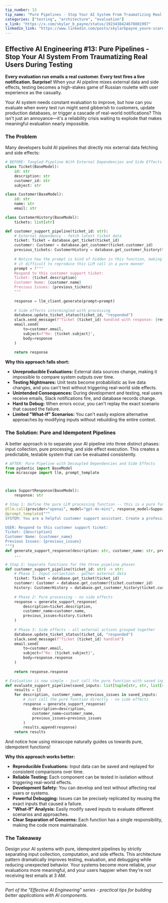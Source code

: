 ```yaml
---
tip_number: 13
tip_name: "Pure Pipelines - Stop Your AI System From Traumatizing Real Users During Testing"
categories: ["testing", "architecture", "evaluation"]
x_link: "https://x.com/skylar_b_payne/status/1923438424670801997"
linkedin_link: "https://www.linkedin.com/posts/skylarbpayne_youre-scared-to-test-your-ai-what-if-activity-7329204368811913218-P9gW?utm_source=share&utm_medium=member_desktop&rcm=ACoAABKpCf4BI_Yx2u7h66sgi5z1NF3aEYFHgps"
---
```


## Effective AI Engineering #13: Pure Pipelines - Stop Your AI System From Traumatizing Real Users During Testing

**Every evaluation run emails a real customer. Every test fires a live notification. Surprise!** When your AI pipeline mixes external data and side effects, testing becomes a high-stakes game of Russian roulette with user experience as the casualty.

Your AI system needs constant evaluation to improve, but how can you evaluate when every test run might send gibberish to customers, update production databases, or trigger a cascade of real-world notifications? This isn't just an annoyance—it's a reliability crisis waiting to explode that makes meaningful evaluation nearly impossible.

### The Problem

Many developers build AI pipelines that directly mix external data fetching and side effects:

```python
# BEFORE: Tangled Pipeline With External Dependencies and Side Effects
class Ticket(BaseModel):
    id: str
    description: str
    customer_id: str
    subject: str

class Customer(BaseModel):
    id: str
    name: str
    email: str

class CustomerHistory(BaseModel):
    tickets: list[str]

def customer_support_pipeline(ticket_id: str):
    # External dependency - fetch latest ticket data
    ticket: Ticket = database.get_ticket(ticket_id)
    customer: Customer = database.get_customer(ticket.customer_id)
    previous_tickets: CustomerHistory = database.get_customer_history(ticket.customer_id)
    
    # Notice how the prompt is kind of hidden in this function, making
    # it difficult to reproduce this LLM call in a pure manner
    prompt = f"""
    Respond to this customer support ticket:
    Ticket: {ticket.description}
    Customer Name: {customer.name}
    Previous Issues: {previous_tickets}
    """
    
    response = llm_client.generate(prompt=prompt)
    
    # Side effects intermingled with processing
    database.update_ticket_status(ticket_id, "responded")
    slack.send_message(f"Ticket {ticket_id} handled with response: {response[:100]}...")
    email.send(
        to=customer.email,
        subject=f"Re: {ticket.subject}",
        body=response
    )
    
    return response
```

**Why this approach falls short:**

- **Unreproducible Evaluations:** External data sources change, making it impossible to compare system outputs over time.
- **Testing Nightmares:** Unit tests become probabilistic as live data changes, and you can't test without triggering real-world side effects.
- **Unintended Consequences:** During development and testing, real users receive emails, Slack notifications fire, and database records change.
- **Hard to Debug:** When errors occur, you can't replay the exact scenario that caused the failure.
- **Limited "What-If" Scenarios:** You can't easily explore alternative approaches by modifying inputs without rebuilding the entire context.

### The Solution: Pure and Idempotent Pipelines

A better approach is to separate your AI pipeline into three distinct phases: input collection, pure processing, and side effect execution. This creates a predictable, testable system that can be evaluated consistently.

```python
# AFTER: Pure Pipeline with Decoupled Dependencies and Side Effects
from pydantic import BaseModel
from mirascope import llm, prompt_template



class SupportResponse(BaseModel):
    response: str

# Step 1: Define the pure LLM processing function -- this is a pure function we can run and evaluate without worry!
@llm.call(provider="openai", model="gpt-4o-mini", response_model=SupportResponse)
@prompt_template("""
SYSTEM: You are a helpful customer support assistant. Create a professional and helpful response.

USER: Respond to this customer support ticket:
Ticket: {description}
Customer Name: {customer_name}
Previous Issues: {previous_issues}
""")
def generate_support_response(description: str, customer_name: str, previous_issues: list[str]): 
    ...

# Step 2: Separate functions for the three pipeline phases
def customer_support_pipeline(ticket_id: str) -> str:
    # Phase 1: Input collection - gather external data
    ticket: Ticket = database.get_ticket(ticket_id)
    customer: Customer = database.get_customer(ticket.customer_id)
    history: CustomerHistory = database.get_customer_history(ticket.customer_id)
    
    # Phase 2: Pure processing - no side effects
    response = generate_support_response(
        description=ticket.description,
        customer_name=customer.name,
        previous_issues=history.tickets
    )
    
    # Phase 3: Side effects - all external actions grouped together
    database.update_ticket_status(ticket_id, "responded")
    slack.send_message(f"Ticket {ticket_id} handled")
    email.send(
        to=customer.email,
        subject=f"Re: {ticket.subject}",
        body=response.response
    )
    
    return response.response

# Evaluation is now simple - just call the pure function with saved inputs
def evaluate_support_pipeline(saved_inputs: list[tuple[str, str, list[str]]]):
    results = []
    for description, customer_name, previous_issues in saved_inputs:
        # Just call the pure function directly - no side effects
        response = generate_support_response(
            description=description,
            customer_name=customer_name,
            previous_issues=previous_issues
        )
        results.append(response)
    return results
```

And notice how using mirascope naturally guides us towards pure, idempotent functions!

**Why this approach works better:**

- **Reproducible Evaluations:** Input data can be saved and replayed for consistent comparisons over time.
- **Reliable Testing:** Each component can be tested in isolation without triggering real-world effects.
- **Development Safety:** You can develop and test without affecting real users or systems.
- **Powerful Debugging:** Issues can be precisely replicated by reusing the exact inputs that caused a failure.
- **"What-If" Analysis:** Easily modify saved inputs to evaluate different scenarios and approaches.
- **Clear Separation of Concerns:** Each function has a single responsibility, making the code more maintainable.

### The Takeaway

Design your AI systems with pure, idempotent pipelines by strictly separating input collection, computation, and side effects. This architecture pattern dramatically improves testing, evaluation, and debugging while reducing unexpected behavior. Your systems become more reliable, your evaluations more meaningful, and your users happier when they're not receiving test emails at 3 AM.

---
*Part of the "Effective AI Engineering" series - practical tips for building better applications with AI components.*